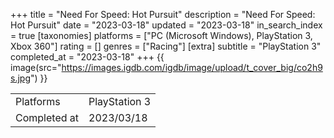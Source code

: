 +++
title = "Need For Speed: Hot Pursuit"
description = "Need For Speed: Hot Pursuit"
date = "2023-03-18"
updated = "2023-03-18"
in_search_index = true
[taxonomies]
platforms = ["PC (Microsoft Windows), PlayStation 3, Xbox 360"]
rating = []
genres = ["Racing"]
[extra]
subtitle = "PlayStation 3"
completed_at = "2023-03-18"
+++
{{ image(src="https://images.igdb.com/igdb/image/upload/t_cover_big/co2h9s.jpg") }}

|              |            |
| ------------ | ---------- |
| Platforms    | PlayStation 3 |
| Completed at | 2023/03/18 |

